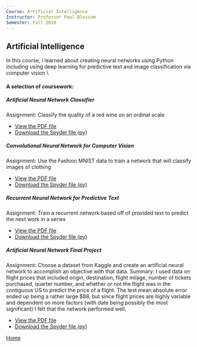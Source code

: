 ```yaml
---
Course: Artificial Intelligence
Instructor: Professor Paul Blossom
Semester: Fall 2019
---
```


## Artificial Intelligence
In this course, I learned about creating neural networks using Python including using deep learning for predictive text and image classification via computer vision
\\
#### A selection of coursework:
##### Artificial Neural Network Classifier
Assignment: Classify the quality of a red wine on an ordinal scale
- [View the PDF file](CategoricalANNWriteup.pdf)
- [Download the Spyder file (py)](CategoricalANN.py)

##### Convolutional Neural Network for Computer Vision
Assignment: Use the Fashion MNIST data to train a network that will classify images of clothing
- [View the PDF file](ConvNetWriteup.pdf)
- [Download the Spyder file (py)](ConvNet.py)

##### Recurrent Neural Network for Predictive Text
Assignment: Train a recurrent network based off of provided text to predict the next work in a series
- [View the PDF file](RNNWriteup.pdf)
- [Download the Spyder file (py)](RNN.py)

##### Artificial Neural Network Final Project
Assignment: Choose a dataset from Kaggle and create an artificial neural network to accomplish an objective with that data.
Summary: I used data on flight prices that included origin, destination, flight milage, number of tickets purchased, quarter number, and whether or not the flight was in the contiguous US to predict the price of a flight.  The test mean absolute error ended up being a rather large $88, but since flight prices are highly variable and dependent on more factors (with date being possibly the most significant) I felt that the network performed well.
- [View the PDF file](FinalProjectWriteup.pdf)
- [Download the Spyder file (py)](FinalProject.py)

[Home](https://cherylngo.github.io/)
